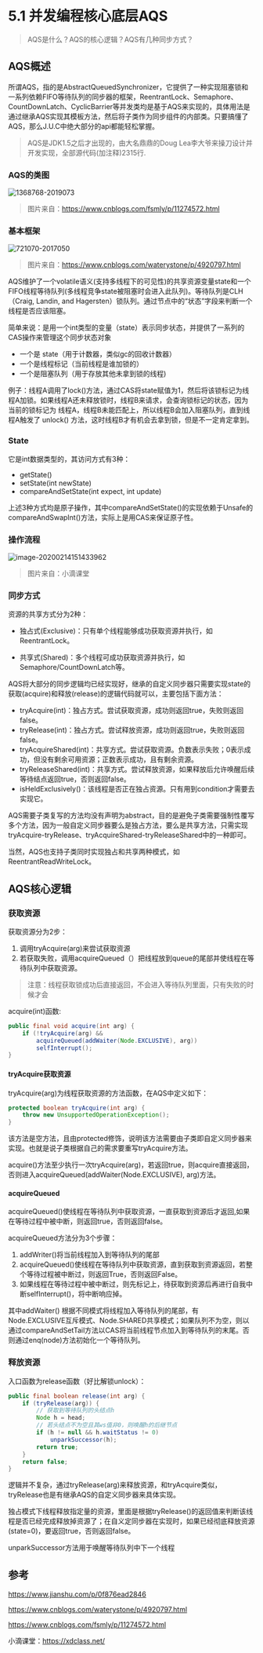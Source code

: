# 5.1 并发编程核心底层AQS

> AQS是什么？AQS的核心逻辑？AQS有几种同步方式？



## AQS概述

所谓AQS，指的是AbstractQueuedSynchronizer，它提供了一种实现阻塞锁和一系列依赖FIFO等待队列的同步器的框架，ReentrantLock、Semaphore、CountDownLatch、CyclicBarrier等并发类均是基于AQS来实现的，具体用法是通过继承AQS实现其模板方法，然后将子类作为同步组件的内部类。只要搞懂了AQS，那么J.U.C中绝大部分的api都能轻松掌握。

> AQS是JDK1.5之后才出现的，由大名鼎鼎的Doug Lea李大爷来操刀设计并开发实现，全部源代码(加注释)2315行.



### AQS的类图

![1368768-2019073](images/1368768-2019073.png)

> 图片来自：https://www.cnblogs.com/fsmly/p/11274572.html

### 基本框架

![721070-2017050](images/721070-2017050.png)

> 图片来自：https://www.cnblogs.com/waterystone/p/4920797.html

AQS维护了一个volatile语义(支持多线程下的可见性)的共享资源变量state和一个FIFO线程等待队列(多线程竞争state被阻塞时会进入此队列)。等待队列是CLH（Craig, Landin, and Hagersten）锁队列。通过节点中的“状态”字段来判断一个线程是否应该阻塞。

简单来说：是用一个int类型的变量（state）表示同步状态，并提供了一系列的CAS操作来管理这个同步状态对象

- 一个是 state（用于计数器，类似gc的回收计数器）
- 一个是线程标记（当前线程是谁加锁的）
- 一个是阻塞队列（用于存放其他未拿到锁的线程)


例子：线程A调用了lock()方法，通过CAS将state赋值为1，然后将该锁标记为线程A加锁。如果线程A还未释放锁时，线程B来请求，会查询锁标记的状态，因为当前的锁标记为 线程A，线程B未能匹配上，所以线程B会加入阻塞队列，直到线程A触发了 unlock() 方法，这时线程B才有机会去拿到锁，但是不一定肯定拿到。

### State

它是int数据类型的，其访问方式有3种：

- getState()
- setState(int newState)
- compareAndSetState(int expect, int update)

上述3种方式均是原子操作，其中compareAndSetState()的实现依赖于Unsafe的compareAndSwapInt()方法，实际上是用CAS来保证原子性。

### 操作流程

![image-20200214151433962](images/image-20200214151433962.png)

> 图片来自：小滴课堂

### 同步方式

资源的共享方式分为2种：

- 独占式(Exclusive)：只有单个线程能够成功获取资源并执行，如ReentrantLock。

- 共享式(Shared)：多个线程可成功获取资源并执行，如Semaphore/CountDownLatch等。

AQS将大部分的同步逻辑均已经实现好，继承的自定义同步器只需要实现state的获取(acquire)和释放(release)的逻辑代码就可以，主要包括下面方法：

- tryAcquire(int)：独占方式。尝试获取资源，成功则返回true，失败则返回false。
- tryRelease(int)：独占方式。尝试释放资源，成功则返回true，失败则返回false。
- tryAcquireShared(int)：共享方式。尝试获取资源。负数表示失败；0表示成功，但没有剩余可用资源；正数表示成功，且有剩余资源。
- tryReleaseShared(int)：共享方式。尝试释放资源，如果释放后允许唤醒后续等待结点返回true，否则返回false。
- isHeldExclusively()：该线程是否正在独占资源。只有用到condition才需要去实现它。

AQS需要子类复写的方法均没有声明为abstract，目的是避免子类需要强制性覆写多个方法，因为一般自定义同步器要么是独占方法，要么是共享方法，只需实现tryAcquire-tryRelease、tryAcquireShared-tryReleaseShared中的一种即可。

当然，AQS也支持子类同时实现独占和共享两种模式，如ReentrantReadWriteLock。

## AQS核心逻辑

### 获取资源

获取资源分为2步：

1. 调用tryAcquire(arg)来尝试获取资源
2. 若获取失败，调用acquireQueued（）把线程放到queue的尾部并使线程在等待队列中获取资源。

> 注意：线程获取锁成功后直接返回，不会进入等待队列里面，只有失败的时候才会

acquire(int)函数:

```java
public final void acquire(int arg) {
    if (!tryAcquire(arg) &&
        acquireQueued(addWaiter(Node.EXCLUSIVE), arg))
        selfInterrupt();
}
```

#### tryAcquire获取资源

tryAcquire(arg)为线程获取资源的方法函数，在AQS中定义如下：

```java
protected boolean tryAcquire(int arg) {
    throw new UnsupportedOperationException();
}
```

该方法是空方法，且由protected修饰，说明该方法需要由子类即自定义同步器来实现。也就是说子类根据自己的需求要重写tryAcquire方法。

acquire()方法至少执行一次tryAcquire(arg)，若返回true，则acquire直接返回，否则进入acquireQueued(addWaiter(Node.EXCLUSIVE), arg)方法。

#### acquireQueued

acquireQueued()使线程在等待队列中获取资源，一直获取到资源后才返回,如果在等待过程中被中断，则返回true，否则返回false。

acquireQueued方法分为3个步骤：

1. addWriter()将当前线程加入到等待队列的尾部
2. acquireQueued()使线程在等待队列中获取资源，直到获取到资源返回，若整个等待过程被中断过，则返回True，否则返回False。
3. 如果线程在等待过程中被中断过，则先标记上，待获取到资源后再进行自我中断selfInterrupt()，将中断响应掉。

其中addWaiter() 根据不同模式将线程加入等待队列的尾部，有Node.EXCLUSIVE互斥模式、Node.SHARED共享模式；如果队列不为空，则以通过compareAndSetTail方法以CAS将当前线程节点加入到等待队列的末尾。否则通过enq(node)方法初始化一个等待队列。

### 释放资源

入口函数为release函数（好比解锁unlock）：

```java
public final boolean release(int arg) {
    if (tryRelease(arg)) {
        // 获取到等待队列的头结点h
        Node h = head;
        // 若头结点不为空且其ws值非0，则唤醒h的后继节点
        if (h != null && h.waitStatus != 0)
            unparkSuccessor(h);
        return true;
    }
    return false;
}
```

逻辑并不复杂，通过tryRelease(arg)来释放资源，和tryAcquire类似，tryRelease也是有继承AQS的自定义同步器来具体实现。

独占模式下线程释放指定量的资源，里面是根据tryRelease()的返回值来判断该线程是否已经完成释放掉资源了；在自义定同步器在实现时，如果已经彻底释放资源(state=0)，要返回true，否则返回false。

unparkSuccessor方法用于唤醒等待队列中下一个线程



##  参考

https://www.jianshu.com/p/0f876ead2846

https://www.cnblogs.com/waterystone/p/4920797.html

https://www.cnblogs.com/fsmly/p/11274572.html

小滴课堂：https://xdclass.net/